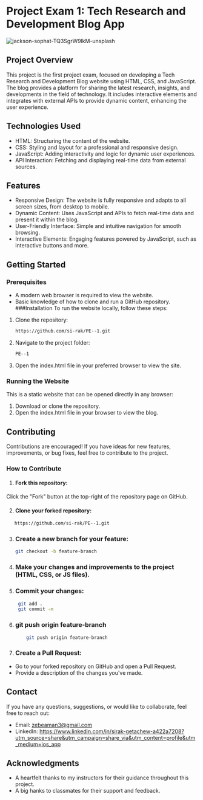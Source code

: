 # Project Exam 1: Tech Research and Development Blog App
![jackson-sophat-TQ3SgrW9lkM-unsplash](https://github.com/user-attachments/assets/8b833170-b749-4832-be82-611bd9761d4c)

## Project Overview
This project is the first project exam, focused on developing a Tech Research and Development Blog website using HTML, CSS, and JavaScript. The blog provides a platform for sharing the latest research, insights, and developments in the field of technology. It includes interactive elements and integrates with external APIs to provide dynamic content, enhancing the user experience.

## Technologies Used
- HTML: Structuring the content of the website.
- CSS: Styling and layout for a professional and responsive design.
- JavaScript: Adding interactivity and logic for dynamic user experiences.
- API Interaction: Fetching and displaying real-time data from external sources.
## Features
- Responsive Design:
  The website is fully responsive and adapts to all screen sizes, from desktop to mobile.
- Dynamic Content:
  Uses JavaScript and APIs to fetch real-time data and present it within the blog.
- User-Friendly Interface:
  Simple and intuitive navigation for smooth browsing.
- Interactive Elements:
  Engaging features powered by JavaScript, such as interactive buttons and more.

## Getting Started
### Prerequisites
- A modern web browser is required to view the website.
- Basic knowledge of how to clone and run a GitHub repository.
###Installation
To run the website locally, follow these steps:

1. Clone the repository:
   ``` bash
   https://github.com/si-rak/PE--1.git
   ```
2. Navigate to the project folder:
   ``` bash
   PE--1
   ```
3. Open the index.html file in your preferred browser to view the site.

### Running the Website
This is a static website that can be opened directly in any browser:

1. Download or clone the repository.
2. Open the index.html file in your browser to view the blog.

## Contributing
Contributions are encouraged! If you have ideas for new features, improvements, or bug fixes, feel free to contribute to the project.

### How to Contribute
1. #### Fork this repository:
Click the "Fork" button at the top-right of the repository page on GitHub.

2. #### Clone your forked repository:
 ``` bash
    https://github.com/si-rak/PE--1.git
   ```
3. ### Create a new branch for your feature:
   ``` bash
   git checkout -b feature-branch
   ```
4. ### Make your changes and improvements to the project (HTML, CSS, or JS files).

5. ### Commit your changes:
   ``` bash
    git add .
    git commit -m 
   ```
6. ### git push origin feature-branch
    ``` bash
        git push origin feature-branch
   ```
7. ### Create a Pull Request:

- Go to your forked repository on GitHub and open a Pull Request.
- Provide a description of the changes you've made.

## Contact
If you have any questions, suggestions, or would like to collaborate, feel free to reach out:

- Email: zebeaman3@gmail.com
- LinkedIn: https://www.linkedin.com/in/sirak-getachew-a422a7208?utm_source=share&utm_campaign=share_via&utm_content=profile&utm_medium=ios_app


## Acknowledgments
- A heartfelt thanks to my instructors for their guidance throughout this project.
- A big hanks to classmates for their support and feedback.
  

  


 
